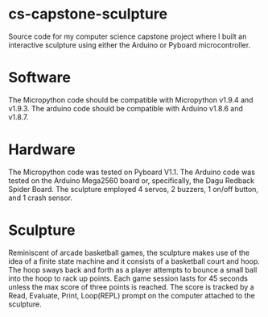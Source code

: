 # cs-capstone-sculpture
Source code for my computer science capstone project where I built an interactive sculpture using either the Arduino or Pyboard microcontroller.
# Software
The Micropython code should be compatible with Micropython v1.9.4 and v1.9.3. The arduino code should be compatible with Arduino v1.8.6 and v1.8.7.
# Hardware
The Micropython code was tested on Pyboard V1.1. The Arduino code was tested on the Arduino Mega2560 board or, specifically, the Dagu Redback Spider Board. The sculpture employed 4 servos, 2 buzzers, 1 on/off button, and 1 crash sensor.
# Sculpture
Reminiscent of arcade basketball games, the sculpture makes use of the idea of a finite state machine and it 
consists of a basketball court and hoop. The hoop sways back and forth as a player attempts
to bounce a small ball into the hoop to rack up points. Each game session lasts for 45 seconds unless the max score of three points is 
reached. The score is tracked by a Read, Evaluate, Print, Loop(REPL) prompt on the computer attached to the sculpture. 
